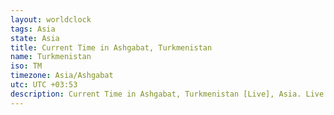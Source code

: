 ```yaml
---
layout: worldclock
tags: Asia
state: Asia
title: Current Time in Ashgabat, Turkmenistan
name: Turkmenistan
iso: TM
timezone: Asia/Ashgabat
utc: UTC +03:53
description: Current Time in Ashgabat, Turkmenistan [Live], Asia. Live update now time in Ashgabat, timezone Asia/Ashgabat, UTC +03:53, Country ISO code & Current Local Time.
---
```


